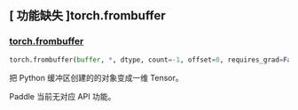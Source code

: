 ## [ 功能缺失 ]torch.frombuffer

### [torch.frombuffer](https://pytorch.org/docs/stable/generated/torch.frombuffer.html)

```python
torch.frombuffer(buffer, *, dtype, count=-1, offset=0, requires_grad=False)
```

把 Python 缓冲区创建的的对象变成一维 Tensor。

Paddle 当前无对应 API 功能。
